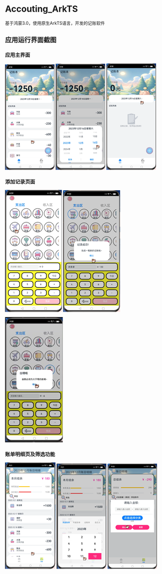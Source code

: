 # Accouting_ArkTS #

基于鸿蒙3.0，使用原生ArkTS语言，开发的记账软件

## 应用运行界面截图

### 应用主界面

![img](./images/clip_image002.png) ![img](./images/clip_image004.png) ![img](./images/clip_image006.png)

### 添加记录页面

![img](./images/clip_image008.png) ![img](./images/clip_image010.png)

<img src="./images/error_1.png" alt="error" style="zoom:50%;" />

### 账单明细页及筛选功能

![img](./images/clip_image012.png) ![img](./images/clip_image014.png) ![img](./images/clip_image016.png)


